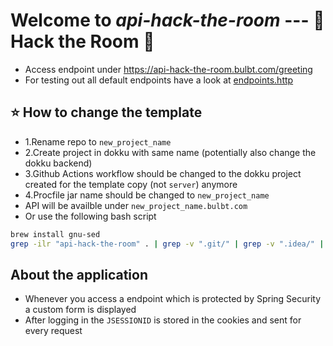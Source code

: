 # Welcome to *api-hack-the-room* --- 🤖Hack the Room 🕋
- Access endpoint under https://api-hack-the-room.bulbt.com/greeting
- For testing out all default endpoints have a look at [endpoints.http](endpoints.http)


## ⭐️ How to change the template
- 1.Rename repo to `new_project_name`
- 2.Create project in dokku with same name (potentially also change the dokku backend)
- 3.Github Actions workflow should be changed to the dokku project created for the template copy (not `server`) anymore
- 4.Procfile jar name should be changed to `new_project_name`
- API will be availble under `new_project_name.bulbt.com`
- Or use the following bash script
```bash
brew install gnu-sed
grep -ilr "api-hack-the-room" . | grep -v ".git/" | grep -v ".idea/" | xargs gsed -i s/api-hack-the-room/api-hack-the-room/g
```

## About the application
- Whenever you access a endpoint which is protected by Spring Security a custom form is displayed
- After logging in the `JSESSIONID` is stored in the cookies and sent for every request
